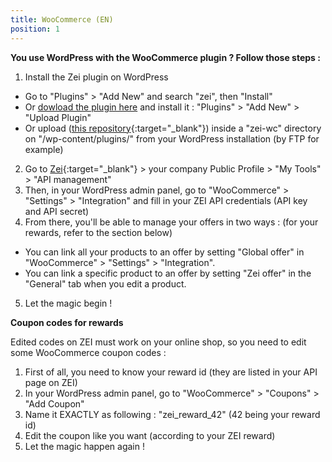 ```yaml
---
title: WooCommerce (EN)
position: 1
---
```


**You use WordPress with the WooCommerce plugin ? Follow those steps :**

1. Install the Zei plugin on WordPress
  * Go to "Plugins" > "Add New" and search "zei", then "Install"
  * Or [dowload the plugin here](https://wordpress.org/plugins-wp/zero-ecoimpact-woocommerce/)
  and install it : "Plugins" > "Add New" > "Upload Plugin"
  * Or upload ([this repository](https://github.com/zei-world/api-woocommerce){:target="_blank"}) inside a "zei-wc" directory on "/wp-content/plugins/" from your WordPress installation (by FTP for example)
2. Go to [Zei](https://zei-world.com){:target="_blank"} > your company Public Profile > "My Tools" > "API management"
3. Then, in your WordPress admin panel, go to "WooCommerce" > "Settings" > "Integration" and fill in your ZEI API credentials (API key and API secret)
4. From there, you'll be able to manage your offers in two ways : (for your rewards, refer to the section below)
  * You can link all your products to an offer by setting "Global offer" in "WooCommerce" > "Settings" > "Integration".
  * You can link a specific product to an offer by setting "Zei offer" in the "General" tab when you edit a product.
5. Let the magic begin !

**Coupon codes for rewards**

Edited codes on ZEI must work on your online shop, so you need to edit some WooCommerce coupon codes : 

1. First of all, you need to know your reward id (they are listed in your API page on ZEI)
2. In your WordPress admin panel, go to "WooCommerce" > "Coupons" > "Add Coupon"
3. Name it EXACTLY as following : "zei_reward_42" (42 being your reward id)
4. Edit the coupon like you want (according to your ZEI reward)
5. Let the magic happen again !
